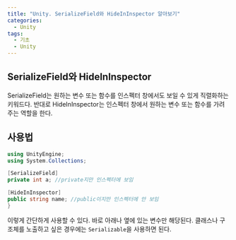 ```yaml
---
title: "Unity. SerializeField와 HideInInspector 알아보기"
categories:
  - Unity
tags:
  - 기초
  - Unity
---
```


## SerializeField와 HideInInspector 

SerializeField는 원하는 변수 또는 함수를 인스펙터 창에서도 보일 수 있게 직렬화하는 키워드다. 반대로 HideInInspector는 인스펙터 창에서 원하는 변수 또는 함수를 가려주는 역할을 한다.

## 사용법

```c#
using UnityEngine;
using System.Collections;

[SerializeField]
private int a; //private지만 인스펙터에 보임

[HideInInspector]
public string name; //public이지만 인스펙터에 안 보임
}
```

이렇게 간단하게 사용할 수 있다. 바로 아래나 옆에 있는 변수만 해당된다. 클래스나 구조체를 노출하고 싶은 경우에는 `Serializable`을 사용하면 된다.